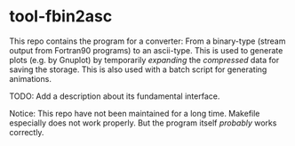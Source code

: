 # tool-fbin2asc

This repo contains the program for a converter: From a binary-type (stream output from Fortran90 programs) to an ascii-type. This is used to generate plots (e.g. by Gnuplot) by temporarily *expanding* the *compressed* data for saving the storage. This is also used with a batch script for generating animations.

TODO: Add a description about its fundamental interface.

Notice: This repo have not been maintained for a long time. Makefile especially does not work properly. But the program itself *probably* works correctly.
